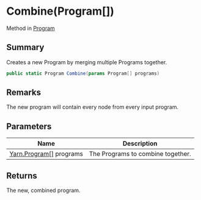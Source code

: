 # Combine(Program\[])

Method in [Program](yarn.program.md)

## Summary

Creates a new Program by merging multiple Programs together.

```csharp
public static Program Combine(params Program[] programs)
```

## Remarks

The new program will contain every node from every input program.

## Parameters

| Name                                         | Description                       |
| -------------------------------------------- | --------------------------------- |
| [Yarn.Program\[\]](yarn.program.md) programs | The Programs to combine together. |

## Returns

The new, combined program.
